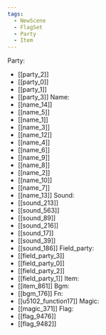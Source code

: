 ```yaml
---
tags:
  - NewScene
  - FlagSet
  - Party
  - Item
---
```

Party:
- [[party_2]]
- [[party_0]]
- [[party_1]]
- [[party_3]]
Name:
- [[name_14]]
- [[name_5]]
- [[name_1]]
- [[name_3]]
- [[name_12]]
- [[name_4]]
- [[name_6]]
- [[name_9]]
- [[name_8]]
- [[name_2]]
- [[name_10]]
- [[name_7]]
- [[name_13]]
Sound:
- [[sound_213]]
- [[sound_563]]
- [[sound_89]]
- [[sound_216]]
- [[sound_17]]
- [[sound_39]]
- [[sound_186]]
Field_party:
- [[field_party_3]]
- [[field_party_0]]
- [[field_party_2]]
- [[field_party_1]]
Item:
- [[item_861]]
Bgm:
- [[bgm_176]]
Fn:
- [[u5102_function17]]
Magic:
- [[magic_371]]
Flag:
- [[flag_9476]]
- [[flag_9482]]
